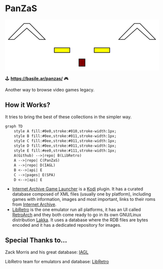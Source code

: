 # PanZaS

![^-.-^](style/panzas.svg)

:joystick: **https://basile.ar/panzas/** :video_game:

Another way to browse video games legacy.

## How it Works?
It tries to bring the best of these collections in the simpler way.
```mermaid
graph TD
    style A fill:#0e0,stroke:#010,stroke-width:1px;
    style B fill:#0ee,stroke:#011,stroke-width:1px;
    style C fill:#0ee,stroke:#011,stroke-width:1px;
    style D fill:#0ee,stroke:#011,stroke-width:1px;
    style E fill:#ee0,stroke:#111,stroke-width:1px;
    A(Github) -->|repo| B(LibRetro)
    A -->|repo| C(PanZaS)
    A -->|repo| D(IAGL)
    B <-->|api| E
    C -->|pages| E(SPA)
    D <-->|api| E
```
* [Internet Archive Game Launcher](https://github.com/zach-morris/plugin.program.iagl) is a [Kodi](https://github.com/xbmc/xbmc) plugin. It has a curated database composed of XML files (usually one by platform), including games with information, images and most important, links to their roms from [Internet Archive](https://archive.org/).
* [LibRetro](https://github.com/libretro) is the one emulator run all platforms, it has an UI called [RetroArch](https://github.com/libretro/RetroArch) and they both come ready to go in its own GNU/Linux distribution [Lakka](https://github.com/libretro/Lakka-LibreELEC). It uses a database where the RDB files are bytes encoded and it has a dedicated repository for images.

## Special Thanks to... 
Zack Morris and his great database: [IAGL](https://github.com/zach-morris/plugin.program.iagl)

LibRetro team for emulators and database: [LibRetro](https://github.com/libretro/libretro-database)


